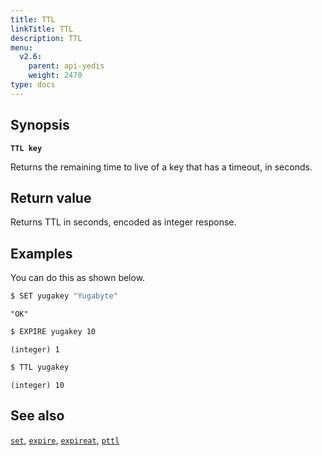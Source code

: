```yaml
---
title: TTL
linkTitle: TTL
description: TTL
menu:
  v2.6:
    parent: api-yedis
    weight: 2470
type: docs
---
```


## Synopsis

**`TTL key`**

Returns the remaining time to live of a key that has a timeout, in seconds.

## Return value

Returns TTL in seconds, encoded as integer response.

## Examples

You can do this as shown below.

```sh
$ SET yugakey "Yugabyte"
```

```
"OK"
```

```sh
$ EXPIRE yugakey 10
```

```
(integer) 1
```

```sh
$ TTL yugakey
```

```
(integer) 10
```

## See also

[`set`](../set/), [`expire`](../expire/), [`expireat`](../expireat/), [`pttl`](../pttl/)
